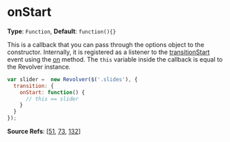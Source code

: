 # onStart

**Type**: `Function`, **Default**: `function(){}`

This is a callback that you can pass through the options object to the constructor. Internally, it is registered as a listener to the [transitionStart](https://github.com/revolverjs/revolverjs/blob/master/docs/revolver.events.transitionstart.md) event using the [on](https://github.com/revolverjs/revolverjs/blob/master/docs/revolver.methods.on.md) method. The `this` variable inside the callback is equal to the Revolver instance.

```javascript
var slider =  new Revolver($('.slides'), {
  transition: {
    onStart: function() {
      // this == slider
    }
  }
});
```

**Source Refs**: [[51](https://github.com/revolverjs/revolverjs/blob/master/coffee/revolver.coffee#L51), [73](https://github.com/revolverjs/revolverjs/blob/master/coffee/revolver.coffee#L73), [132](https://github.com/revolverjs/revolverjs/blob/master/coffee/revolver.coffee#L132)]
